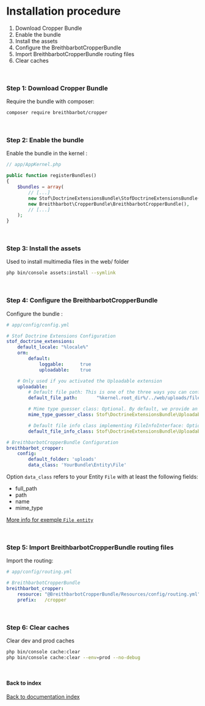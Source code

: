 # Installation procedure

1. Download Cropper Bundle
2. Enable the bundle
3. Install the assets
4. Configure the BreithbarbotCropperBundle
5. Import BreithbarbotCropperBundle routing files
6. Clear caches

<br>

### Step 1: Download Cropper Bundle
Require the bundle with composer:
```bash
composer require breithbarbot/cropper
```

<br>

### Step 2: Enable the bundle
Enable the bundle in the kernel :
```php
// app/AppKernel.php

public function registerBundles()
{
    $bundles = array(
        // [...]
        new Stof\DoctrineExtensionsBundle\StofDoctrineExtensionsBundle(),
        new Breithbarbot\CropperBundle\BreithbarbotCropperBundle(),
        // [...]
    );
}
```

<br>


### Step 3: Install the assets
Used to install multimedia files in the web/ folder
```bash
php bin/console assets:install --symlink
```

<br>

### Step 4: Configure the BreithbarbotCropperBundle
Configure the bundle :
```yaml
# app/config/config.yml

# Stof Doctrine Extensions Configuration
stof_doctrine_extensions:
    default_locale: "%locale%"
    orm:
        default:
            loggable:      true
            uploadable:    true

    # Only used if you activated the Uploadable extension
    uploadable:
        # Default file path: This is one of the three ways you can configure the path for the Uploadable extension
        default_file_path:       "%kernel.root_dir%/../web/uploads/files"

        # Mime type guesser class: Optional. By default, we provide an adapter for the one present in the HttpFoundation component of Symfony
        mime_type_guesser_class: Stof\DoctrineExtensionsBundle\Uploadable\MimeTypeGuesserAdapter

        # Default file info class implementing FileInfoInterface: Optional. By default we provide a class which is prepared to receive an UploadedFile instance.
        default_file_info_class: Stof\DoctrineExtensionsBundle\Uploadable\UploadedFileInfo

# BreithbarbotCropperBundle Configuration
breithbarbot_cropper:
    config:
        default_folder: 'uploads'
        data_class: 'YourBundle\Entity\File'
```

Option `data_class` refers to your Entity `File` with at least the following fields:

* full_path
* path
* name
* mime_type

[More info for exemple `File entity`](exemples/entities/file.md)

<br>

### Step 5: Import BreithbarbotCropperBundle routing files
Import the routing:
```yaml
# app/config/routing.yml

# BreithbarbotCropperBundle
breithbarbot_cropper:
    resource: "@BreithbarbotCropperBundle/Resources/config/routing.yml"
    prefix:   /cropper
```

<br>

### Step 6: Clear caches
Clear dev and prod caches
```bash
php bin/console cache:clear
php bin/console cache:clear --env=prod --no-debug
```

<br>

#### Back to index
[Back to documentation index](index.md)
